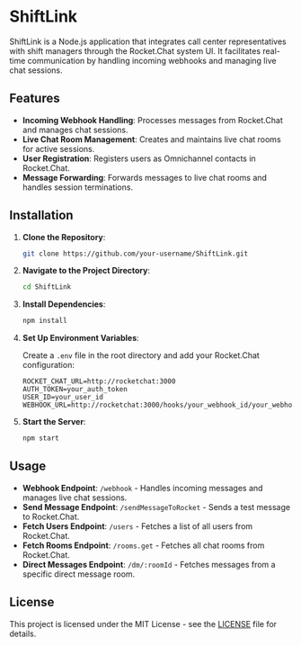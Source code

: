 # ShiftLink

ShiftLink is a Node.js application that integrates call center representatives with shift managers through the Rocket.Chat system UI. It facilitates real-time communication by handling incoming webhooks and managing live chat sessions.

## Features

- **Incoming Webhook Handling**: Processes messages from Rocket.Chat and manages chat sessions.
- **Live Chat Room Management**: Creates and maintains live chat rooms for active sessions.
- **User Registration**: Registers users as Omnichannel contacts in Rocket.Chat.
- **Message Forwarding**: Forwards messages to live chat rooms and handles session terminations.

## Installation

1. **Clone the Repository**:

    ```bash
    git clone https://github.com/your-username/ShiftLink.git
    ```

2. **Navigate to the Project Directory**:

    ```bash
    cd ShiftLink
    ```

3. **Install Dependencies**:

    ```bash
    npm install
    ```

4. **Set Up Environment Variables**:

    Create a `.env` file in the root directory and add your Rocket.Chat configuration:

    ```env
    ROCKET_CHAT_URL=http://rocketchat:3000
    AUTH_TOKEN=your_auth_token
    USER_ID=your_user_id
    WEBHOOK_URL=http://rocketchat:3000/hooks/your_webhook_id/your_webhook_token
    ```

5. **Start the Server**:

    ```bash
    npm start
    ```

## Usage

- **Webhook Endpoint**: `/webhook` - Handles incoming messages and manages live chat sessions.
- **Send Message Endpoint**: `/sendMessageToRocket` - Sends a test message to Rocket.Chat.
- **Fetch Users Endpoint**: `/users` - Fetches a list of all users from Rocket.Chat.
- **Fetch Rooms Endpoint**: `/rooms.get` - Fetches all chat rooms from Rocket.Chat.
- **Direct Messages Endpoint**: `/dm/:roomId` - Fetches messages from a specific direct message room.


## License

This project is licensed under the MIT License - see the [LICENSE](LICENSE) file for details.

